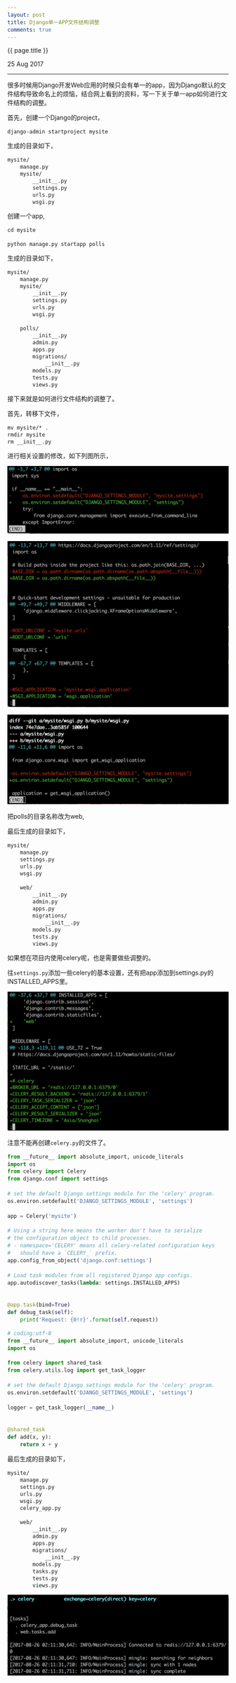 ```yaml
---
layout: post
title: Django单一APP文件结构调整
comments: true
---
```


{{ page.title }}
<p class="meta">25 Aug 2017</p>
<hr>

很多时候用Django开发Web应用的时候只会有单一的app，因为Django默认的文件结构导致命名上的烦恼，结合网上看到的资料，写一下关于单一app如何进行文件结构的调整。

首先，创建一个Django的project，

```
django-admin startproject mysite
```

生成的目录如下，

```
mysite/
    manage.py
    mysite/
        __init__.py
        settings.py
        urls.py
        wsgi.py
```

创建一个app,

```
cd mysite

python manage.py startapp polls
```

生成的目录如下，

```
mysite/
    manage.py
    mysite/
        __init__.py
        settings.py
        urls.py
        wsgi.py

	polls/
	    __init__.py
	    admin.py
	    apps.py
	    migrations/
	        __init__.py
	    models.py
	    tests.py
	    views.py
```

接下来就是如何进行文件结构的调整了。

首先，转移下文件，

```
mv mysite/* .
rmdir mysite
rm __init__.py
```

进行相关设置的修改，如下列图所示，

![manage.py](/assets/img/2017-08-25/manage.png)

![settings.py](/assets/img/2017-08-25/settings.png)

![wsgi.py](/assets/img/2017-08-25/wsgi.png)

把polls的目录名称改为web,

最后生成的目录如下，

```
mysite/
    manage.py
    settings.py
    urls.py
    wsgi.py
 
	web/
	    __init__.py
	    admin.py
	    apps.py
	    migrations/
	        __init__.py
	    models.py
	    tests.py
	    views.py
```

如果想在项目内使用celery呢，也是需要做些调整的。

往```settings.py```添加一些celery的基本设置，还有把app添加到settings.py的INSTALLED_APPS里。

![celery](/assets/img/2017-08-25/celery.png)

注意不能再创建```celery.py```的文件了。

```python
from __future__ import absolute_import, unicode_literals
import os
from celery import Celery
from django.conf import settings

# set the default Django settings module for the 'celery' program.
os.environ.setdefault('DJANGO_SETTINGS_MODULE', 'settings')

app = Celery('mysite')

# Using a string here means the worker don't have to serialize
# the configuration object to child processes.
# - namespace='CELERY' means all celery-related configuration keys
#   should have a `CELERY_` prefix.
app.config_from_object('django.conf:settings')

# Load task modules from all registered Django app configs.
app.autodiscover_tasks(lambda: settings.INSTALLED_APPS)


@app.task(bind=True)
def debug_task(self):
    print('Request: {0!r}'.format(self.request))
```

```python
# coding:utf-8
from __future__ import absolute_import, unicode_literals
import os

from celery import shared_task
from celery.utils.log import get_task_logger

# set the default Django settings module for the 'celery' program.
os.environ.setdefault('DJANGO_SETTINGS_MODULE', 'settings')

logger = get_task_logger(__name__)


@shared_task
def add(x, y):
    return x + y
```

最后生成的目录如下，

```
mysite/
    manage.py
    settings.py
    urls.py
    wsgi.py
    celery_app.py
 
	web/
	    __init__.py
	    admin.py
	    apps.py
	    migrations/
	        __init__.py
	    models.py
	    tasks.py
	    tests.py
	    views.py
```

![celery-result](/assets/img/2017-08-25/celery-result.png)



